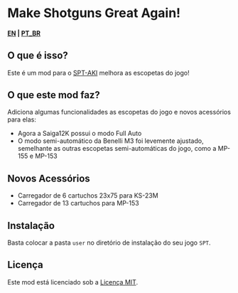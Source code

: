 # Make Shotguns Great Again!

#### [EN](README.md) | [PT_BR](README_BR.md)

## O que é isso? 

Este é um mod para o [SPT-AKI](https://www.sp-tarkov.com "O principal objetivo do projeto é fornecer uma experiência singleplayer offline separada com progressão pronta para uso para o cliente oficial da BSG. Agora você pode jogar Escape From Tarkov enquanto espera que seus servidores voltem a ficar online, enquanto você está desconectado da Internet ou se precisar fazer uma pausa dos trapaceiros.") melhora as escopetas do jogo!

## O que este mod faz?

Adiciona algumas funcionalidades as escopetas do jogo e novos acessórios para elas:

- Agora a Saiga12K possui o modo Full Auto
- O modo semi-automático da Benelli M3 foi levemente ajustado, semelhante as outras escopetas semi-automáticas do jogo, como a MP-155 e MP-153

## Novos Acessórios

- Carregador de 6 cartuchos 23x75 para KS-23M
- Carregador de 13 cartuchos para MP-153

## Instalação

Basta colocar a pasta `user` no diretório de instalação do seu jogo `SPT`.

## Licença

Este mod está licenciado sob a [Licença MIT](LICENSE).
